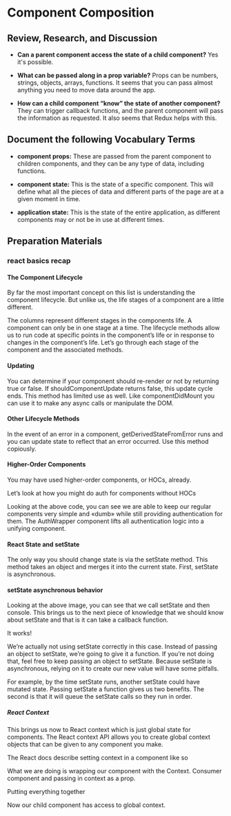 # Component Composition

## Review, Research, and Discussion

* **Can a parent component access the state of a child component?**
Yes it's possible.
  
* **What can be passed along in a prop variable?**
Props can be numbers, strings, objects, arrays, functions. It seems that you can pass almost anything you need to move data around the app.  

 
* **How can a child component “know” the state of another component?**  
They can trigger callback functions, and the parent component will pass the information as requested. It also seems that Redux helps with this.  

## Document the following Vocabulary Terms

* **component props:** These are passed from the parent component to children components, and they can be any type of data, including functions.

* **component state:** This is the state of a specific component. This will define what all the pieces of data and different parts of the page are at a given moment in time.

*  **application state:** This is the state of the entire application, as different components may or not be in use at different times. 

## Preparation Materials
### react basics recap
#### **The Component Lifecycle**

By far the most important concept on this list is understanding the component lifecycle. But unlike us, the life stages of a component are a little different.

The columns represent different stages in the components life. A component can only be in one stage at a time. The lifecycle methods allow us to run code at specific points in the component’s life or in response to changes in the component’s life. Let’s go through each stage of the component and the associated methods.

#### **Updating**

You can determine if your component should re-render or not by returning true or false. If shouldComponentUpdate returns false, this update cycle ends. This method has limited use as well. Like componentDidMount you can use it to make any async calls or manipulate the DOM.

#### **Other Lifecycle Methods**

In the event of an error in a component, getDerivedStateFromError runs and you can update state to reflect that an error occurred. Use this method copiously.

#### **Higher-Order Components**

You may have used higher-order components, or HOCs, already.

Let’s look at how you might do auth for components without HOCs

Looking at the above code, you can see we are able to keep our regular components very simple and «dumb» while still providing authentication for them. The AuthWrapper component lifts all authentication logic into a unifying component.

#### **React State and setState**

The only way you should change state is via the setState method. This method takes an object and merges it into the current state. First, setState is asynchronous.

#### **setState asynchronous behavior**

Looking at the above image, you can see that we call setState and then console. This brings us to the next piece of knowledge that we should know about setState and that is it can take a callback function.

It works!

We’re actually not using setState correctly in this case. Instead of passing an object to setState, we’re going to give it a function. If you’re not doing that, feel free to keep passing an object to setState. Because setState is asynchronous, relying on it to create our new value will have some pitfalls.

For example, by the time setState runs, another setState could have mutated state. Passing setState a function gives us two benefits. The second is that it will queue the setState calls so they run in order.

##### **React Context**

This brings us now to React context which is just global state for components. The React context API allows you to create global context objects that can be given to any component you make.

The React docs describe setting context in a component like so

What we are doing is wrapping our component with the Context. Consumer component and passing in context as a prop.

Putting everything together

Now our child component has access to global context.




  